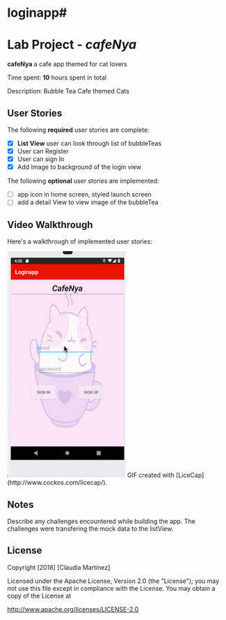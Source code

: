 # loginapp# 
# Lab Project - *cafeNya*

**cafeNya** a cafe app themed for cat lovers

Time spent: **10** hours spent in total

Description: 
Bubble Tea Cafe themed Cats

## User Stories

The following **required** user stories are complete:
- [x] **List View** user can look through list of bubbleTeas
- [x] User can Register
- [X] User can sign In
- [X] Add Image to background of the login view

The following **optional** user stories are implemented:
- [ ] app icon in home screen, styled launch screen
- [ ] add a detail View to view image of the bubbleTea

## Video Walkthrough

Here's a walkthrough of implemented user stories:

<img src='https://github.com/claudia00/loginapp/blob/master/login_app1.gif' title='Video Walkthrough' width='' alt ='Video Walkthrough' />
GIF created with [LiceCap](http://www.cockos.com/licecap/).

## Notes

Describe any challenges encountered while building the app.
The challenges were transfering the mock data to the listView.

## License

Copyright [2018] [Claudia Martinez]

Licensed under the Apache License, Version 2.0 (the "License");
you may not use this file except in compliance with the License.
You may obtain a copy of the License at

http://www.apache.org/licenses/LICENSE-2.0

